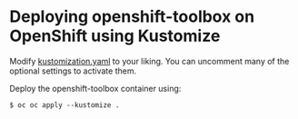 # Deploying openshift-toolbox on OpenShift using Kustomize

Modify [kustomization.yaml](kustomization.yaml) to your liking. You can uncomment many of the optional settings to activate them.

Deploy the openshift-toolbox container using:

```
$ oc oc apply --kustomize .
```
